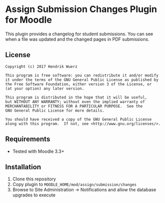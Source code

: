 Assign Submission Changes Plugin for Moodle
===========================================

This plugin provides a changelog for student submissions. You can see when a file was updated and 
the changed pages in PDF submissions.

License
-------

    Copyright (c) 2017 Hendrik Wuerz

    This program is free software: you can redistribute it and/or modify
    it under the terms of the GNU General Public License as published by
    the Free Software Foundation, either version 3 of the License, or
    (at your option) any later version.

    This program is distributed in the hope that it will be useful,
    but WITHOUT ANY WARRANTY; without even the implied warranty of
    MERCHANTABILITY or FITNESS FOR A PARTICULAR PURPOSE.  See the
    GNU General Public License for more details.

    You should have received a copy of the GNU General Public License
    along with this program.  If not, see <http://www.gnu.org/licenses/>.

Requirements
------------
* Tested with Moodle 3.3+

Installation
--------

1. Clone this repository
2. Copy plugin to `MOODLE_HOME/mod/assign/submission/changes`
3. Browse to Site Administration -> Notifications and allow the database upgrades to execute
